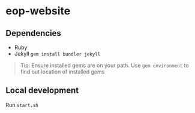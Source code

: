 # eop-website

## Dependencies

- Ruby 
- Jekyll `gem install bundler jekyll`

> Tip: Ensure installed gems are on your path. Use `gem environment` to find out location of installed gems

## Local development

Run `start.sh`
